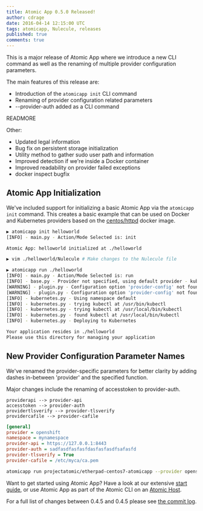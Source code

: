 ```yaml
---
title: Atomic App 0.5.0 Released!
author: cdrage
date: 2016-04-14 12:15:00 UTC
tags: atomicapp, Nulecule, releases
published: true
comments: true
---
```


This is a major release of Atomic App where we introduce a new CLI command as well as the renaming of multiple provider configuration parameters.

The main features of this release are:

  - Introduction of the `atomicapp init` CLI command
  - Renaming of provider configuration related parameters
  - --provider-auth added as a CLI command

READMORE

Other:

  - Updated legal information
  - Bug fix on persistent storage initialization
  - Utility method to gather sudo user path and information
  - Improved detection if we're inside a Docker container
  - Improved readability on provider failed exceptions
  - docker inspect bugfix

## Atomic App Initialization

We've included support for initializing a basic Atomic App via the `atomicapp init` command. This creates a basic example that can be used on Docker and Kubernetes providers based on the [centos/httpd](https://hub.docker.com/r/centos/httpd/) docker image.

```bash
▶ atomicapp init helloworld
[INFO] - main.py - Action/Mode Selected is: init

Atomic App: helloworld initialized at ./helloworld

▶ vim ./helloworld/Nulecule # Make changes to the Nulecule file

▶ atomicapp run ./helloworld
[INFO] - main.py - Action/Mode Selected is: run
[INFO] - base.py - Provider not specified, using default provider - kubernetes
[WARNING] - plugin.py - Configuration option 'provider-config' not found
[WARNING] - plugin.py - Configuration option 'provider-config' not found
[INFO] - kubernetes.py - Using namespace default
[INFO] - kubernetes.py - trying kubectl at /usr/bin/kubectl
[INFO] - kubernetes.py - trying kubectl at /usr/local/bin/kubectl
[INFO] - kubernetes.py - found kubectl at /usr/local/bin/kubectl
[INFO] - kubernetes.py - Deploying to Kubernetes

Your application resides in ./helloworld
Please use this directory for managing your application
```

## New Provider Configuration Parameter Names

We've renamed the provider-specific parameters for better clarity by adding dashes in-between 'provider' and the specified function.

Major changes include the renaming of accesstoken to provider-auth.

```
providerapi --> provider-api
accesstoken --> provider-auth
providertlsverify --> provider-tlsverify
providercafile --> provider-cafile
```

```ini
[general]
provider = openshift
namespace = mynamespace
provider-api = https://127.0.0.1:8443
provider-auth = sadfasdfasfasfdasfasfasdfsafasfd
provider-tlsverify = True
provider-cafile = /etc/myca/ca.pem
```

```sh
atomicapp run projectatomic/etherpad-centos7-atomicapp --provider openshift --provider-tlsverify False --provider-auth foo --provider-api "https://localhost:8443"
```

Want to get started using Atomic App? Have a look at our extensive [start guide](https://github.com/projectatomic/atomicapp/blob/master/docs/start_guide.md), or use Atomic App as part of the Atomic CLI on an [Atomic Host](http://www.projectatomic.io/download/).

For a full list of changes between 0.4.5 and 0.4.5 please see [the commit log](https://github.com/projectatomic/atomicapp/commits/0.4.5).
